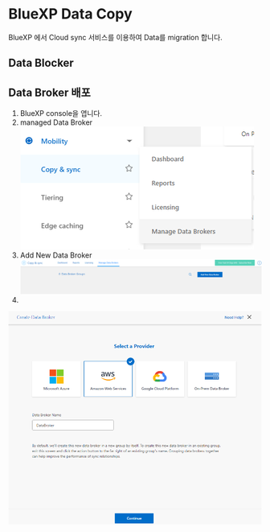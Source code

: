# BlueXP Data Copy
BlueXP 에서 Cloud sync 서비스를 이용하여 Data를 migration 합니다.

## Data Blocker
## Data Broker 배포
1. BlueXP console을 엽니다.
2. managed Data Broker </br>
![Alt text](image.png)
3. Add New Data Broker </br>
![Alt text](image-1.png)
3. 
![Alt text](image-2.png)